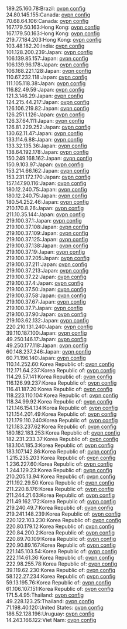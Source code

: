 189.25.160.78:Brazil: [ovpn config](vpn/189_25_160_78.ovpn)  
24.80.145.155:Canada: [ovpn config](vpn/24_80_145_155.ovpn)  
70.68.64.106:Canada: [ovpn config](vpn/70_68_64_106.ovpn)  
167.179.50.163:Hong Kong: [ovpn config](vpn/167_179_50_163.ovpn)  
167.179.50.163:Hong Kong: [ovpn config](vpn/167_179_50_163.ovpn)  
219.77.184.203:Hong Kong: [ovpn config](vpn/219_77_184_203.ovpn)  
103.48.182.20:India: [ovpn config](vpn/103_48_182_20.ovpn)  
101.128.200.239:Japan: [ovpn config](vpn/101_128_200_239.ovpn)  
106.139.85.157:Japan: [ovpn config](vpn/106_139_85_157.ovpn)  
106.139.96.178:Japan: [ovpn config](vpn/106_139_96_178.ovpn)  
106.168.221.128:Japan: [ovpn config](vpn/106_168_221_128.ovpn)  
110.67.232.118:Japan: [ovpn config](vpn/110_67_232_118.ovpn)  
111.105.118.38:Japan: [ovpn config](vpn/111_105_118_38.ovpn)  
116.82.49.59:Japan: [ovpn config](vpn/116_82_49_59.ovpn)  
121.3.146.29:Japan: [ovpn config](vpn/121_3_146_29.ovpn)  
124.215.44.217:Japan: [ovpn config](vpn/124_215_44_217.ovpn)  
126.106.219.82:Japan: [ovpn config](vpn/126_106_219_82.ovpn)  
126.251.1.126:Japan: [ovpn config](vpn/126_251_1_126.ovpn)  
126.37.64.111:Japan: [ovpn config](vpn/126_37_64_111.ovpn)  
126.81.229.252:Japan: [ovpn config](vpn/126_81_229_252.ovpn)  
130.62.11.47:Japan: [ovpn config](vpn/130_62_11_47.ovpn)  
133.114.6.88:Japan: [ovpn config](vpn/133_114_6_88.ovpn)  
133.32.135.36:Japan: [ovpn config](vpn/133_32_135_36.ovpn)  
138.64.192.178:Japan: [ovpn config](vpn/138_64_192_178.ovpn)  
150.249.168.162:Japan: [ovpn config](vpn/150_249_168_162.ovpn)  
150.9.103.97:Japan: [ovpn config](vpn/150_9_103_97.ovpn)  
153.214.66.162:Japan: [ovpn config](vpn/153_214_66_162.ovpn)  
153.231.172.170:Japan: [ovpn config](vpn/153_231_172_170.ovpn)  
157.147.90.116:Japan: [ovpn config](vpn/157_147_90_116.ovpn)  
180.12.240.75:Japan: [ovpn config](vpn/180_12_240_75.ovpn)  
180.12.240.75:Japan: [ovpn config](vpn/180_12_240_75.ovpn)  
180.54.252.46:Japan: [ovpn config](vpn/180_54_252_46.ovpn)  
210.170.8.26:Japan: [ovpn config](vpn/210_170_8_26.ovpn)  
211.10.35.144:Japan: [ovpn config](vpn/211_10_35_144.ovpn)  
219.100.37.1:Japan: [ovpn config](vpn/219_100_37_1.ovpn)  
219.100.37.108:Japan: [ovpn config](vpn/219_100_37_108.ovpn)  
219.100.37.109:Japan: [ovpn config](vpn/219_100_37_109.ovpn)  
219.100.37.125:Japan: [ovpn config](vpn/219_100_37_125.ovpn)  
219.100.37.138:Japan: [ovpn config](vpn/219_100_37_138.ovpn)  
219.100.37.19:Japan: [ovpn config](vpn/219_100_37_19.ovpn)  
219.100.37.205:Japan: [ovpn config](vpn/219_100_37_205.ovpn)  
219.100.37.211:Japan: [ovpn config](vpn/219_100_37_211.ovpn)  
219.100.37.213:Japan: [ovpn config](vpn/219_100_37_213.ovpn)  
219.100.37.22:Japan: [ovpn config](vpn/219_100_37_22.ovpn)  
219.100.37.4:Japan: [ovpn config](vpn/219_100_37_4.ovpn)  
219.100.37.50:Japan: [ovpn config](vpn/219_100_37_50.ovpn)  
219.100.37.58:Japan: [ovpn config](vpn/219_100_37_58.ovpn)  
219.100.37.67:Japan: [ovpn config](vpn/219_100_37_67.ovpn)  
219.100.37.7:Japan: [ovpn config](vpn/219_100_37_7.ovpn)  
219.100.37.90:Japan: [ovpn config](vpn/219_100_37_90.ovpn)  
219.103.62.132:Japan: [ovpn config](vpn/219_103_62_132.ovpn)  
220.210.131.240:Japan: [ovpn config](vpn/220_210_131_240.ovpn)  
39.110.187.100:Japan: [ovpn config](vpn/39_110_187_100.ovpn)  
49.250.146.17:Japan: [ovpn config](vpn/49_250_146_17.ovpn)  
49.250.177.118:Japan: [ovpn config](vpn/49_250_177_118.ovpn)  
60.148.237.246:Japan: [ovpn config](vpn/60_148_237_246.ovpn)  
60.71.196.140:Japan: [ovpn config](vpn/60_71_196_140.ovpn)  
110.14.252.60:Korea Republic of: [ovpn config](vpn/110_14_252_60.ovpn)  
112.171.64.237:Korea Republic of: [ovpn config](vpn/112_171_64_237.ovpn)  
114.29.57.141:Korea Republic of: [ovpn config](vpn/114_29_57_141.ovpn)  
116.126.99.237:Korea Republic of: [ovpn config](vpn/116_126_99_237.ovpn)  
116.41.187.20:Korea Republic of: [ovpn config](vpn/116_41_187_20.ovpn)  
118.223.110.104:Korea Republic of: [ovpn config](vpn/118_223_110_104.ovpn)  
118.34.99.92:Korea Republic of: [ovpn config](vpn/118_34_99_92.ovpn)  
121.146.154.134:Korea Republic of: [ovpn config](vpn/121_146_154_134.ovpn)  
121.154.201.49:Korea Republic of: [ovpn config](vpn/121_154_201_49.ovpn)  
121.179.110.240:Korea Republic of: [ovpn config](vpn/121_179_110_240.ovpn)  
121.183.237.62:Korea Republic of: [ovpn config](vpn/121_183_237_62.ovpn)  
180.182.183.253:Korea Republic of: [ovpn config](vpn/180_182_183_253.ovpn)  
182.231.233.37:Korea Republic of: [ovpn config](vpn/182_231_233_37.ovpn)  
183.104.185.3:Korea Republic of: [ovpn config](vpn/183_104_185_3.ovpn)  
183.107.142.86:Korea Republic of: [ovpn config](vpn/183_107_142_86.ovpn)  
1.215.235.203:Korea Republic of: [ovpn config](vpn/1_215_235_203.ovpn)  
1.236.227.60:Korea Republic of: [ovpn config](vpn/1_236_227_60.ovpn)  
1.244.129.23:Korea Republic of: [ovpn config](vpn/1_244_129_23.ovpn)  
210.205.13.94:Korea Republic of: [ovpn config](vpn/210_205_13_94.ovpn)  
211.192.29.50:Korea Republic of: [ovpn config](vpn/211_192_29_50.ovpn)  
211.220.8.176:Korea Republic of: [ovpn config](vpn/211_220_8_176.ovpn)  
211.244.21.63:Korea Republic of: [ovpn config](vpn/211_244_21_63.ovpn)  
211.49.162.172:Korea Republic of: [ovpn config](vpn/211_49_162_172.ovpn)  
219.240.49.7:Korea Republic of: [ovpn config](vpn/219_240_49_7.ovpn)  
219.241.148.239:Korea Republic of: [ovpn config](vpn/219_241_148_239.ovpn)  
220.122.103.230:Korea Republic of: [ovpn config](vpn/220_122_103_230.ovpn)  
220.80.179.12:Korea Republic of: [ovpn config](vpn/220_80_179_12.ovpn)  
220.84.200.2:Korea Republic of: [ovpn config](vpn/220_84_200_2.ovpn)  
220.89.70.109:Korea Republic of: [ovpn config](vpn/220_89_70_109.ovpn)  
220.90.89.167:Korea Republic of: [ovpn config](vpn/220_90_89_167.ovpn)  
221.145.103.54:Korea Republic of: [ovpn config](vpn/221_145_103_54.ovpn)  
222.114.61.36:Korea Republic of: [ovpn config](vpn/222_114_61_36.ovpn)  
222.98.255.78:Korea Republic of: [ovpn config](vpn/222_98_255_78.ovpn)  
39.119.62.230:Korea Republic of: [ovpn config](vpn/39_119_62_230.ovpn)  
58.122.27.234:Korea Republic of: [ovpn config](vpn/58_122_27_234.ovpn)  
59.13.195.76:Korea Republic of: [ovpn config](vpn/59_13_195_76.ovpn)  
61.106.107.151:Korea Republic of: [ovpn config](vpn/61_106_107_151.ovpn)  
171.5.4.95:Thailand: [ovpn config](vpn/171_5_4_95.ovpn)  
49.228.123.25:Thailand: [ovpn config](vpn/49_228_123_25.ovpn)  
71.198.40.120:United States: [ovpn config](vpn/71_198_40_120.ovpn)  
186.52.128.196:Uruguay: [ovpn config](vpn/186_52_128_196.ovpn)  
14.243.166.122:Viet Nam: [ovpn config](vpn/14_243_166_122.ovpn)  
